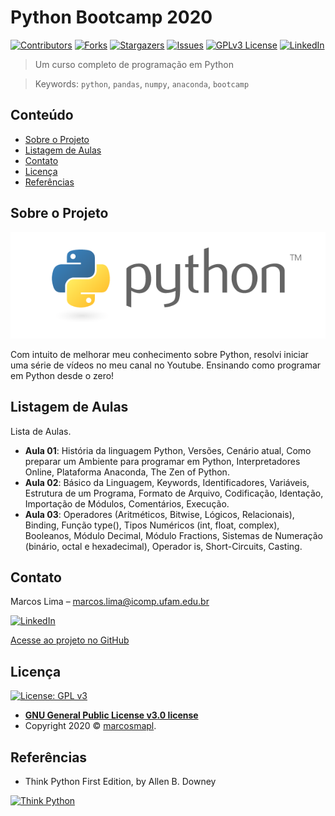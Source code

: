 # Python Bootcamp 2020

[![Contributors][contributors-shield]][contributors-url]
[![Forks][forks-shield]][forks-url]
[![Stargazers][stars-shield]][stars-url]
[![Issues][issues-shield]][issues-url]
[![GPLv3 License][license-shield]][license-url]
[![LinkedIn][linkedin-shield]][linkedin-url]

> Um curso completo de programação em Python

> Keywords: `python`, `pandas`, `numpy`, `anaconda`, `bootcamp`

<!-- TABLE OF CONTENTS -->
## Conteúdo

* [Sobre o Projeto](#sobre-o-projeto)
* [Listagem de Aulas](#listagem-de-aulas)
* [Contato](#contato)
* [Licença](#licença)
* [Referências](#referências)

## Sobre o Projeto

![](img/python-logo.png)

Com intuito de melhorar meu conhecimento sobre Python, resolvi iniciar uma série de vídeos no meu canal no Youtube. Ensinando como programar em Python desde o zero!

## Listagem de Aulas

Lista de Aulas.

* <strong>Aula 01</strong>: História da linguagem Python, Versões, Cenário atual, Como preparar um Ambiente para programar em Python, Interpretadores Online, Plataforma Anaconda, The Zen of Python.
* <strong>Aula 02</strong>: Básico da Linguagem, Keywords, Identificadores, Variáveis, Estrutura de um Programa, Formato de Arquivo, Codificação, Identação, Importação de Módulos, Comentários, Execução.
* <strong>Aula 03</strong>: Operadores (Aritméticos, Bitwise, Lógicos, Relacionais), Binding, Função type(), Tipos Numéricos (int, float, complex), Booleanos, Módulo Decimal, Módulo Fractions, Sistemas de Numeração (binário, octal e hexadecimal), Operador is, Short-Circuits, Casting. 

<!-- Markdown link & img dfn's -->
[wiki]: https://github.com/devcated/curso_python3/wiki
[linkedin-shield]: https://img.shields.io/badge/-LinkedIn-black.svg?style=flat-square&logo=linkedin&colorB=555
[linkedin-url]: https://linkedin.com/in/marcosmapl
[contributors-shield]: https://img.shields.io/github/contributors/devcated/curso_python3.svg?style=flat-square
[contributors-url]: https://github.com/devcated/curso_python3/graphs/contributors
[forks-shield]: https://img.shields.io/github/forks/devcated/curso_python3.svg?style=flat-square
[forks-url]: https://github.com/devcated/curso_python3/network/members
[stars-shield]: https://img.shields.io/github/stars/devcated/curso_python3.svg?style=flat-square
[stars-url]: https://github.com/devcated/curso_python3/stargazers
[issues-shield]: https://img.shields.io/github/issues/devcated/curso_python3.svg?style=flat-square
[issues-url]: https://github.com/devcated/curso_python3/issues
[license-shield]: https://img.shields.io/github/license/devcated/curso_python3.svg?style=flat-square
[license-url]: https://raw.githubusercontent.com/devcated/curso_python3/master/LICENSE
[think-python]: https://www.safaribooksonline.com/library/cover/9781449332006/250w/
[think-python-url]: https://www.oreilly.com/library/view/think-python/9781449332006/

## Contato

Marcos Lima  – marcos.lima@icomp.ufam.edu.br

[![LinkedIn][linkedin-shield]][linkedin-url]

[Acesse ao projeto no GitHub](https://github.com/devcated/curso_python3/)

## Licença

[![License: GPL v3](https://img.shields.io/badge/License-GPLv3-blue.svg)](https://www.gnu.org/licenses/gpl-3.0)

- **[GNU General Public License v3.0 license](https://opensource.org/licenses/GPL-3.0)**	
- Copyright 2020 © <a href="https://www.linkedin.com/in/marcosmapl" target="_blank">marcosmapl</a>.

<!-- ACKNOWLEDGEMENTS -->
## Referências
* Think Python First Edition, by Allen B. Downey

[![Think Python][think-python]][think-python-url]
